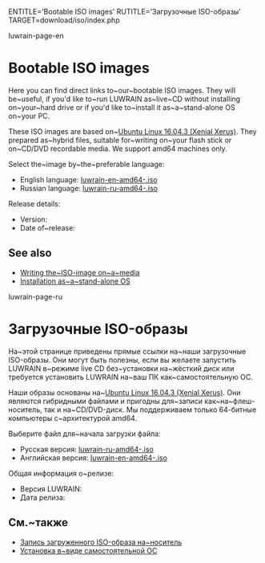 
ENTITLE='Bootable ISO images'
RUTITLE='Загрузочные ISO-образы'
TARGET=download/iso/index.php

luwrain-page-en

# Bootable ISO images

Here you can find direct links to~our~bootable ISO images.
They will be~useful, if you'd like to~run LUWRAIN as~live~CD without installing  on~your~hard drive 
or if you'd like to~install it as~a~stand-alone OS on~your PC.

These ISO images are based on~[Ubuntu Linux 16.04.3 (Xenial Xerus)](https://wiki.ubuntu.com/XenialXerus/ReleaseNotes).
They prepared as~hybrid files, suitable for~writing 
on~your flash stick or on~CD/DVD recordable media.
We support amd64 machines only.

Select the~image by~the~preferable language:

* English language: <a href="http://download.luwrain.org/iso/luwrain-en-amd64-<?php echo lwr_version_iso();?>.iso">luwrain-en-amd64-<?php echo lwr_version_iso();?>.iso</a>
* Russian language: <a href="http://download.luwrain.org/iso/luwrain-ru-amd64-<?php echo lwr_version_iso();?>.iso">luwrain-ru-amd64-<?php echo lwr_version_iso();?>.iso</a>

Release details:

* Version: <?php echo lwr_version_iso();?>
* Date of~release: <?php echo lwr_release_date_iso_en();?>

## See also

* [Writing the~ISO-image on~a~media](local:writing/)
* [Installation as~a~stand-alone OS](local:/doc/user/installation/iso/)

luwrain-page-ru

# Загрузочные ISO-образы 

На~этой странице приведены прямые ссылки на~наши загрузочные ISO-образы.
Они могут быть полезны, если вы желаете запустить LUWRAIN в~режиме live CD без~установки на~жёсткий диск 
или требуется установить LUWRAIN на~ваш ПК как~самостоятельную ОС.

Наши образы основаны на~[Ubuntu Linux 16.04.3 (Xenial Xerus)](https://wiki.ubuntu.com/XenialXerus/ReleaseNotes).
Они являются гибридными файлами и пригодны для~записи как~на~флеш-носитель,
так и на~CD/DVD-диск.
Мы поддерживаем только 64-битные компьютеры с~архитектурой amd64.

Выберите файл для~начала загрузки файла:

* Русская версия: <a href="http://download.luwrain.org/iso/luwrain-ru-amd64-<?php echo lwr_version_iso();?>.iso">luwrain-ru-amd64-<?php echo lwr_version_iso();?>.iso</a>
* Английская версия: <a href="http://download.luwrain.org/iso/luwrain-en-amd64-<?php echo lwr_version_iso();?>.iso">luwrain-en-amd64-<?php echo lwr_version_iso();?>.iso</a>

Общая информация о~релизе:

* Версия LUWRAIN: <?php echo lwr_version_iso();?>
* Дата релиза: <?php echo lwr_release_date_iso_ru();?>

## См.~также

* [Запись загруженного ISO-образа на~носитель](local:writing/)
* [Установка в~виде самостоятельной ОС](local:/doc/user/installation/iso/)
